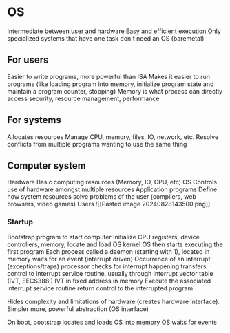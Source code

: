 # OS
Intermediate between user and hardware
	Easy and efficient execution 
Only specialized systems that have one task don't need an OS (baremetal)
## For users
Easier to write programs, more powerful than ISA
Makes it easier to run programs (like loading program into memory, initialize program state and maintain a program counter, stopping)
	Memory is what process can directly access
security, resource management, performance

## For systems
Allocates resources
	Manage CPU, memory, files, IO, network, etc.
	Resolve conflicts from multiple programs wanting to use the same thing
## Computer system
Hardware 
	Basic computing resources (Memory, IO, CPU, etc)
OS
	Controls use of hardware amongst multiple resources 
Application programs
	Define how system resources solve problems of the user (compilers, web browsers, video games)
Users
![[Pasted image 20240828143500.png]]
### Startup
Bootstrap program to start computer
	Initialize CPU registers, device controllers, memory, locate and load OS kernel
OS then starts executing the first program
	Each process called a daemon (starting with 1), located in memory
	waits for an event (interrupt driven)
Occurrence of an interrupt (exceptions/traps)
	processor checks for interrupt happening
	transfers control to interrupt service routine, usually through interrupt vector table (IVT, EECS388!)
		IVT in fixed address in memory
	Execute the associated interrupt service routine
	return control to the interrupted program	

Hides complexity and limitations of hardware (creates hardware interface). Simpler more, powerful abstraction (OS interface)

On boot, bootstrap locates and loads OS into memory
OS waits for events